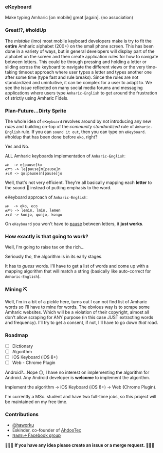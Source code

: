 ### eKeyboard
Make typing Amharic [on mobile] great [again]. (no association)

### Great!?, #holdUp
The *mistake* (imo) most mobile keyboard developers make is try to fit the **entire** Amharic alphabet (200+) on the small phone screen.
This has been done in a variety of ways, but in general developers will display part of the alphabet on the screen and then create application rules for how to navigate between letters.
This could be through pressing and holding a letter or sliding across the keyboard to navigate the different views or the very time-taking timeout approach where user types a letter and types another one after some time (type fast and rule breaks).
Since the rules are not standardized and unintuitive, it can be complex for a user to adapt to. We see the issue reflected on many social media forums and messaging applications where users type `Amharic-English` to get around the frustration of strictly using Amharic Fidels.

### Plan-Future...Dirty Sprite
The whole idea of `eKeyboard` revolves around by not introducing any new *rules* and building on-top of the *community standardized* rule of `Amharic-English` rule. If you can `sound it out`, then you can type on `eKeyboard`. #holdup that has been done before `eko`, right?

Yes and No.

ALL Amharic keyboards implementation of `Amharic-English`:
```
እኮ  -> e[pause]ko
ለምን -> le[pause]m[pause]n
ቆንጆ -> qo[pause]n[pause]jo
```
Well, that's not very efficient. They're all basically mapping each **letter** to the *sound* 📢 instead of putting emphasis to the word.

eKeyboard approach of `Amharic-English`:
```
እኮ  -> eko, eco
ለምን -> lemin, lmin, lemen
ቆንጆ -> konjo, qonjo, kongo
```
On `eKeyboard` you won't have to [pause](https://youtu.be/fhIdbRp6xeg?t=40s) between letters, it **just works**.

### How exactly is that going to work?
Well, I'm going to raise tax on the rich...

Seriously tho, the algorithm is in its early stages.

It has to *guess* words. I'll have to get a list of words and come up with a mapping algorithm that will match a string (basically like auto-correct for `Amharic-English`).

### Mining ⛏
Well, I'm in a bit of a pickle here, turns out I can not find list of Amharic words so I'll have to mine for words. The obvious way is to scrape some Amharic websites. Which will be a violation of their copyright, almost all don't allow scraping for ANY purpose (in this case JUST extracting words and frequency). I'll try to get a consent, if not, I'll have to go down *that* road.

### Roadmap
- [ ] Dictionary
- [ ] Algorithm
- [ ] iOS Keyboard (iOS 8+)
- [ ] Web - Chrome Plugin

Android?...Nope 😔, I have no interest on implementing the algorithm for Android. Any Android developer is **welcome** to implement the algorithm.

Implement the algorithm -> iOS Keyboard (iOS 8+) -> Web (Chrome Plugin).

I'm currently a MSc. student and have two full-time jobs, so this project will be maintained on my free time.

### Contributions
- [@haworku](http://github.com/haworku)
- Eskinder, co-founder of [AhdooTec](www.ahadootec.com)
- [ሹክሹክታ Facebook group](https://www.facebook.com/Shukshukta)

🌟🌟🌟 **If you have any idea please create an issue or a merge request.** 🌟🌟🌟
